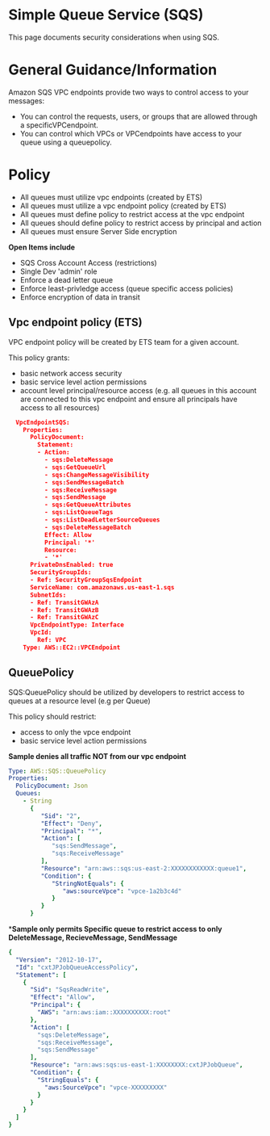 # Simple Queue Service (SQS)
This page documents security considerations when using SQS.

# General Guidance/Information
Amazon SQS VPC endpoints provide two ways to control access to your messages:
* You can control the requests, users, or groups that are allowed through a specificVPCendpoint. 
* You can control which VPCs or VPCendpoints have access to your queue using a queuepolicy.

# Policy
* All queues must utilize vpc endpoints (created by ETS)
* All queues must utilize a vpc endpoint policy (created by ETS)
* All queues must define policy to restrict access at the vpc endpoint
* All queues should define policy to restrict access by principal and action
* All queues must ensure Server Side encryption

**Open Items include**
* SQS Cross Account Access (restrictions)
* Single Dev 'admin' role
* Enforce a dead letter queue
* Enforce least-privledge access (queue specific access policies)
* Enforce encryption of data in transit


## Vpc endpoint policy (ETS)
VPC endpoint policy will be created by ETS team for a given account. 

This policy grants:
* basic network access security
* basic service level action permissions
* account level principal/resource access (e.g. all queues in this account are connected to this vpc endpoint and ensure all principals have access to all resources)

```json
  VpcEndpointSQS:
    Properties:
      PolicyDocument:
        Statement:
        - Action:
          - sqs:DeleteMessage
          - sqs:GetQueueUrl
          - sqs:ChangeMessageVisibility
          - sqs:SendMessageBatch
          - sqs:ReceiveMessage
          - sqs:SendMessage
          - sqs:GetQueueAttributes
          - sqs:ListQueueTags
          - sqs:ListDeadLetterSourceQueues
          - sqs:DeleteMessageBatch
          Effect: Allow
          Principal: '*'
          Resource:
          - '*'
      PrivateDnsEnabled: true
      SecurityGroupIds:
      - Ref: SecurityGroupSqsEndpoint
      ServiceName: com.amazonaws.us-east-1.sqs
      SubnetIds:
      - Ref: TransitGWAzA
      - Ref: TransitGWAzB
      - Ref: TransitGWAzC
      VpcEndpointType: Interface
      VpcId:
        Ref: VPC
    Type: AWS::EC2::VPCEndpoint
```

## QueuePolicy
SQS:QueuePolicy should be utilized by developers to restrict access to queues at a resource level (e.g per Queue) 

This policy should restrict:
* access to only the vpce endpoint
* basic service level action permissions

**Sample denies all traffic NOT from our vpc endpoint**
```yaml
Type: AWS::SQS::QueuePolicy
Properties: 
  PolicyDocument: Json
  Queues: 
    - String
      {
         "Sid": "2",
         "Effect": "Deny",
         "Principal": "*",
         "Action": [
            "sqs:SendMessage",
            "sqs:ReceiveMessage"
         ],
         "Resource": "arn:aws::sqs:us-east-2:XXXXXXXXXXXX:queue1",
         "Condition": {
            "StringNotEquals": {
               "aws:sourceVpce": "vpce-1a2b3c4d"
            }
         }
      }

```

***Sample only permits Specific queue to restrict access to only DeleteMessage, RecieveMessage, SendMessage**
```yaml
{
  "Version": "2012-10-17",
  "Id": "cxtJPJobQueueAccessPolicy",
  "Statement": [
    {
      "Sid": "SqsReadWrite",
      "Effect": "Allow",
      "Principal": {
        "AWS": "arn:aws:iam::XXXXXXXXXX:root"
      },
      "Action": [
        "sqs:DeleteMessage",
        "sqs:ReceiveMessage",
        "sqs:SendMessage"
      ],
      "Resource": "arn:aws:sqs:us-east-1:XXXXXXXX:cxtJPJobQueue",
      "Condition": {
        "StringEquals": {
          "aws:SourceVpce": "vpce-XXXXXXXXX"
        }
      }
    }
  ]
}
```
